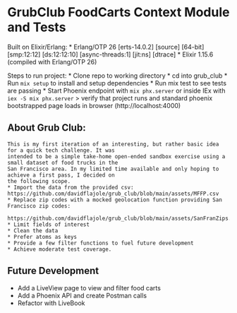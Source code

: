 # GrubClub FoodCarts Context Module and Tests

  Built on Elixir/Erlang:
    * Erlang/OTP 26 [erts-14.0.2] [source] [64-bit] [smp:12:12] [ds:12:12:10] [async-threads:1] [jit:ns] [dtrace]
    * Elixir 1.15.6 (compiled with Erlang/OTP 26)

  Steps to run project:
    * Clone repo to working directory
    * cd into grub_club
    * Run `mix setup` to install and setup dependencies
    * Run mix test to see tests are passing
    * Start Phoenix endpoint with `mix phx.server` or inside IEx with `iex -S mix phx.server`
      > verify that project runs and standard phoenix bootstrapped page loads in browser (http://localhost:4000)

  
  ## About Grub Club:
 
    This is my first iteration of an interesting, but rather basic idea for a quick tech challenge. It was
    intended to be a simple take-home open-ended sandbox exercise using a small dataset of food trucks in the 
    San Francisco area. In my limited time available and only hoping to achieve a first pass, I decided on
    the following scope.
    * Import the data from the provided csv: https://github.com/davidflajole/grub_club/blob/main/assets/MFFP.csv
    * Replace zip codes with a mocked geolocation function providing San Francisco zip codes:
      https://github.com/davidflajole/grub_club/blob/main/assets/SanFranZips.csv
    * Limit fields of interest
    * Clean the data
    * Prefer atoms as keys
    * Provide a few filter functions to fuel future development
    * Achieve moderate test coverage.
    


  ## Future Development

  * Add a LiveView page to view and filter food carts
  * Add a Phoenix API and create Postman calls
  * Refactor with LiveBook
